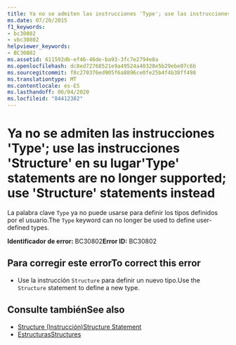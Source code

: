 ```yaml
---
title: Ya no se admiten las instrucciones 'Type'; use las instrucciones 'Structure' en su lugar
ms.date: 07/20/2015
f1_keywords:
- bc30802
- vbc30802
helpviewer_keywords:
- BC30802
ms.assetid: 611592db-ef46-46de-ba93-3fc7e2794e8a
ms.openlocfilehash: dc8ed72768521e9a49524a40328e5b29ebe07c6b
ms.sourcegitcommit: f8c270376ed905f6a8896ce0fe25b4f4b38ff498
ms.translationtype: MT
ms.contentlocale: es-ES
ms.lasthandoff: 06/04/2020
ms.locfileid: "84412382"
---
```

# <a name="type-statements-are-no-longer-supported-use-structure-statements-instead"></a><span data-ttu-id="c15e3-102">Ya no se admiten las instrucciones 'Type'; use las instrucciones 'Structure' en su lugar</span><span class="sxs-lookup"><span data-stu-id="c15e3-102">'Type' statements are no longer supported; use 'Structure' statements instead</span></span>
<span data-ttu-id="c15e3-103">La palabra clave `Type` ya no puede usarse para definir los tipos definidos por el usuario.</span><span class="sxs-lookup"><span data-stu-id="c15e3-103">The `Type` keyword can no longer be used to define user-defined types.</span></span>  
  
 <span data-ttu-id="c15e3-104">**Identificador de error:** BC30802</span><span class="sxs-lookup"><span data-stu-id="c15e3-104">**Error ID:** BC30802</span></span>  
  
## <a name="to-correct-this-error"></a><span data-ttu-id="c15e3-105">Para corregir este error</span><span class="sxs-lookup"><span data-stu-id="c15e3-105">To correct this error</span></span>  
  
- <span data-ttu-id="c15e3-106">Use la instrucción `Structure` para definir un nuevo tipo.</span><span class="sxs-lookup"><span data-stu-id="c15e3-106">Use the `Structure` statement to define a new type.</span></span>  
  
## <a name="see-also"></a><span data-ttu-id="c15e3-107">Consulte también</span><span class="sxs-lookup"><span data-stu-id="c15e3-107">See also</span></span>

- [<span data-ttu-id="c15e3-108">Structure (Instrucción)</span><span class="sxs-lookup"><span data-stu-id="c15e3-108">Structure Statement</span></span>](../language-reference/statements/structure-statement.md)
- [<span data-ttu-id="c15e3-109">Estructuras</span><span class="sxs-lookup"><span data-stu-id="c15e3-109">Structures</span></span>](../programming-guide/language-features/data-types/structures.md)
